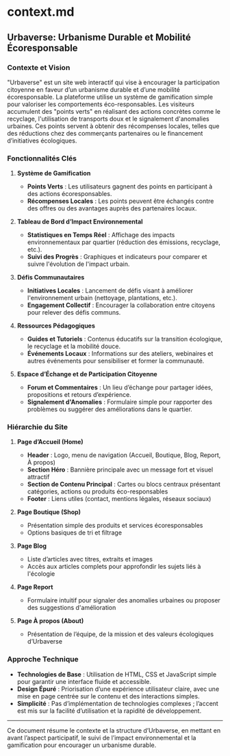 # context.md

## Urbaverse: Urbanisme Durable et Mobilité Écoresponsable

### Contexte et Vision
"Urbaverse" est un site web interactif qui vise à encourager la participation citoyenne en faveur d’un urbanisme durable et d’une mobilité écoresponsable. La plateforme utilise un système de gamification simple pour valoriser les comportements éco-responsables. Les visiteurs accumulent des "points verts" en réalisant des actions concrètes comme le recyclage, l'utilisation de transports doux et le signalement d'anomalies urbaines. Ces points servent à obtenir des récompenses locales, telles que des réductions chez des commerçants partenaires ou le financement d’initiatives écologiques.

### Fonctionnalités Clés

1. **Système de Gamification**
   - **Points Verts** : Les utilisateurs gagnent des points en participant à des actions écoresponsables.
   - **Récompenses Locales** : Les points peuvent être échangés contre des offres ou des avantages auprès des partenaires locaux.

2. **Tableau de Bord d’Impact Environnemental**
   - **Statistiques en Temps Réel** : Affichage des impacts environnementaux par quartier (réduction des émissions, recyclage, etc.).
   - **Suivi des Progrès** : Graphiques et indicateurs pour comparer et suivre l'évolution de l'impact urbain.

3. **Défis Communautaires**
   - **Initiatives Locales** : Lancement de défis visant à améliorer l'environnement urbain (nettoyage, plantations, etc.).
   - **Engagement Collectif** : Encourager la collaboration entre citoyens pour relever des défis communs.

4. **Ressources Pédagogiques**
   - **Guides et Tutoriels** : Contenus éducatifs sur la transition écologique, le recyclage et la mobilité douce.
   - **Événements Locaux** : Informations sur des ateliers, webinaires et autres événements pour sensibiliser et former la communauté.

5. **Espace d’Échange et de Participation Citoyenne**
   - **Forum et Commentaires** : Un lieu d’échange pour partager idées, propositions et retours d’expérience.
   - **Signalement d'Anomalies** : Formulaire simple pour rapporter des problèmes ou suggérer des améliorations dans le quartier.

### Hiérarchie du Site

1. **Page d’Accueil (Home)**
   - **Header** : Logo, menu de navigation (Accueil, Boutique, Blog, Report, À propos)
   - **Section Héro** : Bannière principale avec un message fort et visuel attractif
   - **Section de Contenu Principal** : Cartes ou blocs centraux présentant catégories, actions ou produits éco-responsables
   - **Footer** : Liens utiles (contact, mentions légales, réseaux sociaux)

2. **Page Boutique (Shop)**
   - Présentation simple des produits et services écoresponsables
   - Options basiques de tri et filtrage

3. **Page Blog**
   - Liste d’articles avec titres, extraits et images
   - Accès aux articles complets pour approfondir les sujets liés à l'écologie

4. **Page Report**
   - Formulaire intuitif pour signaler des anomalies urbaines ou proposer des suggestions d'amélioration

5. **Page À propos (About)**
   - Présentation de l’équipe, de la mission et des valeurs écologiques d’Urbaverse

### Approche Technique
- **Technologies de Base** : Utilisation de HTML, CSS et JavaScript simple pour garantir une interface fluide et accessible.
- **Design Épuré** : Priorisation d’une expérience utilisateur claire, avec une mise en page centrée sur le contenu et des interactions simples.
- **Simplicité** : Pas d’implémentation de technologies complexes ; l’accent est mis sur la facilité d’utilisation et la rapidité de développement.

---

Ce document résume le contexte et la structure d’Urbaverse, en mettant en avant l’aspect participatif, le suivi de l’impact environnemental et la gamification pour encourager un urbanisme durable.
